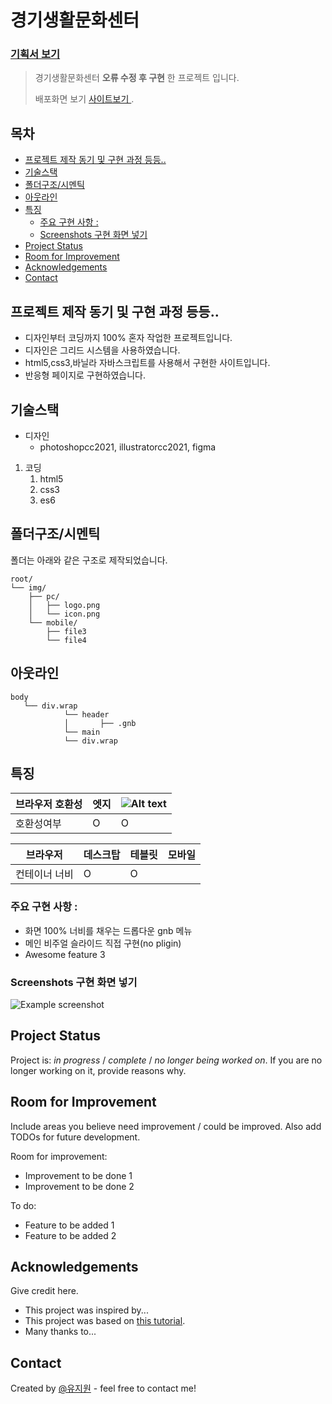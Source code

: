 # 경기생활문화센터 <!-- omit in toc -->
### [기획서 보기](/project1.pdf)
> 경기생활문화센터 **오류 수정 후 구현** 한 프로젝트 입니다.
> 
> 배포화면 보기 [사이트보기 ](https://yoojion.github.io/project1/). 


## 목차 <!-- omit in toc -->
- [프로젝트 제작 동기 및 구현 과정 등등..](#프로젝트-제작-동기-및-구현-과정-등등)
- [기술스택](#기술스택)
- [폴더구조/시멘틱](#폴더구조시멘틱)
- [아웃라인](#아웃라인)
- [특징](#특징)
  - [주요 구현 사항 :](#주요-구현-사항-)
  - [Screenshots 구현 화면 넣기](#screenshots-구현-화면-넣기)
- [Project Status](#project-status)
- [Room for Improvement](#room-for-improvement)
- [Acknowledgements](#acknowledgements)
- [Contact](#contact)
  

## 프로젝트 제작 동기 및 구현 과정 등등..
- 디자인부터 코딩까지 100% 혼자 작업한 프로젝트입니다.
- 디자인은 그리드 시스템을 사용하였습니다.
- html5,css3,바닐라 자바스크립트를 사용해서 구현한 사이트입니다.
- 반응형 페이지로 구현하였습니다.


## 기술스택
- 디자인
  - photoshopcc2021, illustratorcc2021, figma
1. 코딩
   1. html5
   2. css3
   3. es6


## 폴더구조/시멘틱

폴더는 아래와 같은 구조로 제작되었습니다.

```text
root/
└── img/
    ├── pc/
    │   ├── logo.png
    │   └── icon.png
    └── mobile/
        ├── file3
        └── file4
```

## 아웃라인
```text
body
   └── div.wrap
            └── header
            │       ├── .gnb
            └── main
            └── div.wrap
```


## 특징
|브라우저 호환성|엣지|![Alt text](https://cdn-icons-png.flaticon.com/16/13/13770.png)| 
|---|---|---|
|호환성여부|O| O|

|브라우저|데스크탑|테블릿|모바일| 
|---|---|---|---|
|컨테이너 너비|O| O||

### 주요 구현 사항 :
- 화면 100% 너비를 채우는 드롭다운 gnb 메뉴
- 메인 비주얼 슬라이드 직접 구현(no pligin)
- Awesome feature 3


### Screenshots 구현 화면 넣기
![Example screenshot](./img/screenshot.png)
<!-- If you have screenshots you'd like to share, include them here. -->


## Project Status
Project is: _in progress_ / _complete_ / _no longer being worked on_. If you are no longer working on it, provide reasons why.


## Room for Improvement
Include areas you believe need improvement / could be improved. Also add TODOs for future development.

Room for improvement:
- Improvement to be done 1
- Improvement to be done 2

To do:
- Feature to be added 1
- Feature to be added 2


## Acknowledgements
Give credit here.
- This project was inspired by...
- This project was based on [this tutorial](https://www.example.com).
- Many thanks to...


## Contact
Created by [@유지원](wldnjsdl886@naver.com) - feel free to contact me!


<!-- Optional -->
<!-- ## License -->
<!-- This project is open source and available under the [... License](). -->

<!-- You don't have to include all sections - just the one's relevant to your project -->
